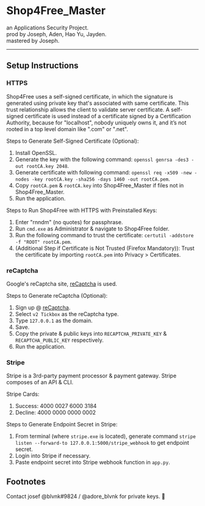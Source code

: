 # Shop4Free_Master

an Applications Security Project.\
prod by Joseph, Aden, Hao Yu, Jayden.\
mastered by Joseph.

---

## Setup Instructions

### HTTPS

Shop4Free uses a self-signed certificate, in which the signature is generated using private key that's associated with same certificate. This trust relationship allows the client to validate server certificate. A self-signed certificate is used instead of a certificate signed by a Certification Authority, because for "localhost", nobody uniquely owns it, and it’s not rooted in a top level domain like ".com" or ".net".

Steps to Generate Self-Signed Certificate (Optional):

1. Install OpenSSL.
2. Generate the key with the following command: `openssl genrsa -des3 -out rootCA.key 2048`.
3. Generate certificate with following command: `openssl req -x509 -new -nodes -key rootCA.key -sha256 -days 1460 -out rootCA.pem`.
4. Copy `rootCA.pem` & `rootCA.key` into Shop4Free_Master if files not in Shop4Free_Master.
5. Run the application.

Steps to Run Shop4Free with HTTPS with Preinstalled Keys:

1. Enter "rnndm" (no quotes) for passphrase.
2. Run `cmd.exe` as Administrator & navigate to Shop4Free folder.
3. Run the following command to trust the certificate: `certutil -addstore -f "ROOT" rootCA.pem`.
4. (Additional Step if Certificate is Not Trusted (Firefox Mandatory)): Trust the certificate by importing `rootCA.pem` into Privacy > Certificates.

### reCaptcha

Google's reCaptcha site, [reCaptcha](https://www.google.com/recaptcha/) is used.

Steps to Generate reCaptcha (Optional):

1. Sign up @ [reCaptcha](https://www.google.com/recaptcha/).
2. Select `v2 Tickbox` as the reCaptcha type.
3. Type `127.0.0.1` as the domain.
4. Save.
5. Copy the private & public keys into `RECAPTCHA_PRIVATE_KEY` & `RECAPTCHA_PUBLIC_KEY` respectively.
6. Run the application.

### Stripe

Stripe is a 3rd-party payment processor & payment gateway. Stripe composes of an API & CLI.

Stripe Cards:

1. Success: 4000 0027 6000 3184
2. Decline: 4000 0000 0000 0002

Steps to Generate Endpoint Secret in Stripe:

1. From terminal (where `stripe.exe` is located), generate command `stripe listen --forward-to 127.0.0.1:5000/stripe_webhook` to get endpoint secret.
2. Login into Stripe if necessary.
3. Paste endpoint secret into Stripe webhook function in `app.py`.

## Footnotes

Contact josef @blvnk#9824 / @adore_blvnk for private keys. 👻
